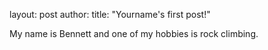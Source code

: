 layout: post
author: <yourgithubname>
title: "Yourname's first post!"

My name is Bennett and one of my hobbies is rock climbing.
